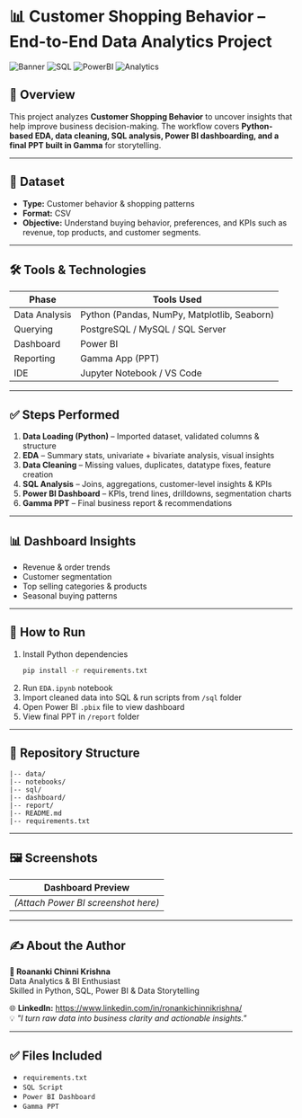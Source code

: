 # 📊 Customer Shopping Behavior – End-to-End Data Analytics Project

![Banner](https://img.shields.io/badge/Python-EDA-blue) ![SQL](https://img.shields.io/badge/SQL-PostgreSQL%2FMySQL-orange) ![PowerBI](https://img.shields.io/badge/PowerBI-Dashboard-yellow) ![Analytics](https://img.shields.io/badge/Data-Analytics-green)

## 📌 Overview
This project analyzes **Customer Shopping Behavior** to uncover insights that help improve business decision-making. The workflow covers **Python-based EDA, data cleaning, SQL analysis, Power BI dashboarding, and a final PPT built in Gamma** for storytelling.

---

## 📂 Dataset
- **Type:** Customer behavior & shopping patterns
- **Format:** CSV
- **Objective:** Understand buying behavior, preferences, and KPIs such as revenue, top products, and customer segments.

---

## 🛠 Tools & Technologies
| Phase | Tools Used |
|--------|-----------|
| Data Analysis | Python (Pandas, NumPy, Matplotlib, Seaborn) |
| Querying | PostgreSQL / MySQL / SQL Server |
| Dashboard | Power BI |
| Reporting | Gamma App (PPT) |
| IDE | Jupyter Notebook / VS Code |

---

## ✅ Steps Performed
1. **Data Loading (Python)** – Imported dataset, validated columns & structure  
2. **EDA** – Summary stats, univariate + bivariate analysis, visual insights  
3. **Data Cleaning** – Missing values, duplicates, datatype fixes, feature creation  
4. **SQL Analysis** – Joins, aggregations, customer-level insights & KPIs  
5. **Power BI Dashboard** – KPIs, trend lines, drilldowns, segmentation charts  
6. **Gamma PPT** – Final business report & recommendations

---

## 📊 Dashboard Insights
- Revenue & order trends  
- Customer segmentation  
- Top selling categories & products  
- Seasonal buying patterns

---

## 🚀 How to Run
1. Install Python dependencies
   ```bash
   pip install -r requirements.txt
   ```
2. Run `EDA.ipynb` notebook  
3. Import cleaned data into SQL & run scripts from `/sql` folder  
4. Open Power BI `.pbix` file to view dashboard  
5. View final PPT in `/report` folder

---

## 📁 Repository Structure
```
|-- data/
|-- notebooks/
|-- sql/
|-- dashboard/
|-- report/
|-- README.md
|-- requirements.txt
```

---

## 🖼 Screenshots
| Dashboard Preview |
|-------------------|
| *(Attach Power BI screenshot here)* |

---

## ✍️ About the Author
**👤 Roananki Chinni Krishna**  
Data Analytics & BI Enthusiast  
Skilled in Python, SQL, Power BI & Data Storytelling

🌐 **LinkedIn:** https://www.linkedin.com/in/ronankichinnikrishna/  
💡 *"I turn raw data into business clarity and actionable insights."*

---

## ✅ Files Included
- `requirements.txt`
- `SQL Script`
- `Power BI Dashboard`
- `Gamma PPT`
